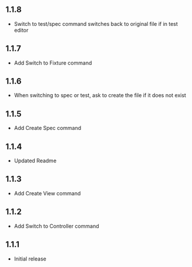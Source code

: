 ## 1.1.8
- Switch to test/spec command switches back to original file if in test editor

## 1.1.7
- Add Switch to Fixture command

## 1.1.6
- When switching to spec or test, ask to create the file if it does not exist

## 1.1.5
- Add Create Spec command

## 1.1.4
- Updated Readme

## 1.1.3
- Add Create View command

## 1.1.2
- Add Switch to Controller command

## 1.1.1
- Initial release